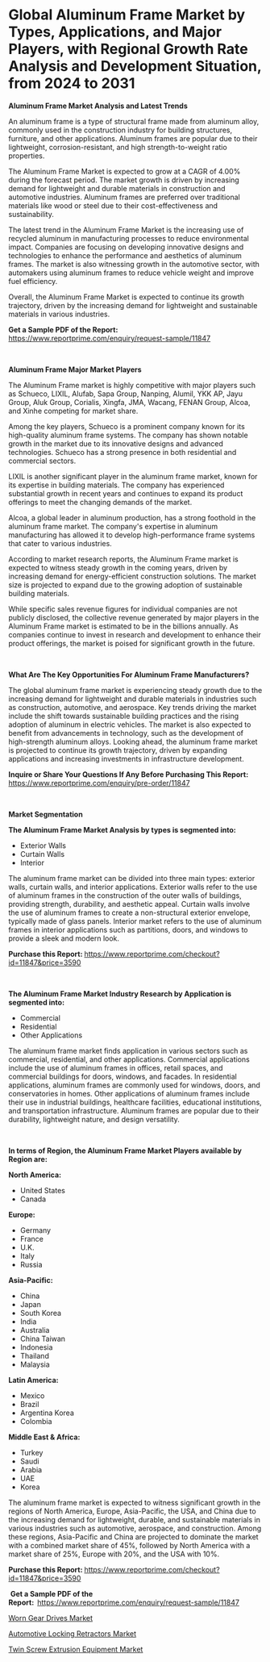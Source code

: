 <p><h1>Global Aluminum Frame Market by Types, Applications, and Major Players, with Regional Growth Rate Analysis and Development Situation, from 2024 to 2031</h1></p><p><strong>Aluminum Frame Market Analysis and Latest Trends</strong></p>
<p><p>An aluminum frame is a type of structural frame made from aluminum alloy, commonly used in the construction industry for building structures, furniture, and other applications. Aluminum frames are popular due to their lightweight, corrosion-resistant, and high strength-to-weight ratio properties.</p><p>The Aluminum Frame Market is expected to grow at a CAGR of 4.00% during the forecast period. The market growth is driven by increasing demand for lightweight and durable materials in construction and automotive industries. Aluminum frames are preferred over traditional materials like wood or steel due to their cost-effectiveness and sustainability.</p><p>The latest trend in the Aluminum Frame Market is the increasing use of recycled aluminum in manufacturing processes to reduce environmental impact. Companies are focusing on developing innovative designs and technologies to enhance the performance and aesthetics of aluminum frames. The market is also witnessing growth in the automotive sector, with automakers using aluminum frames to reduce vehicle weight and improve fuel efficiency.</p><p>Overall, the Aluminum Frame Market is expected to continue its growth trajectory, driven by the increasing demand for lightweight and sustainable materials in various industries.</p></p>
<p><strong>Get a Sample PDF of the Report:&nbsp;</strong> <a href="https://www.reportprime.com/enquiry/request-sample/11847">https://www.reportprime.com/enquiry/request-sample/11847</a></p>
<p>&nbsp;</p>
<p><strong>Aluminum Frame Major Market Players</strong></p>
<p><p>The Aluminum Frame market is highly competitive with major players such as Schueco, LIXIL, Alufab, Sapa Group, Nanping, Alumil, YKK AP, Jayu Group, Aluk Group, Corialis, Xingfa, JMA, Wacang, FENAN Group, Alcoa, and Xinhe competing for market share.</p><p>Among the key players, Schueco is a prominent company known for its high-quality aluminum frame systems. The company has shown notable growth in the market due to its innovative designs and advanced technologies. Schueco has a strong presence in both residential and commercial sectors.</p><p>LIXIL is another significant player in the aluminum frame market, known for its expertise in building materials. The company has experienced substantial growth in recent years and continues to expand its product offerings to meet the changing demands of the market.</p><p>Alcoa, a global leader in aluminum production, has a strong foothold in the aluminum frame market. The company's expertise in aluminum manufacturing has allowed it to develop high-performance frame systems that cater to various industries.</p><p>According to market research reports, the Aluminum Frame market is expected to witness steady growth in the coming years, driven by increasing demand for energy-efficient construction solutions. The market size is projected to expand due to the growing adoption of sustainable building materials.</p><p>While specific sales revenue figures for individual companies are not publicly disclosed, the collective revenue generated by major players in the Aluminum Frame market is estimated to be in the billions annually. As companies continue to invest in research and development to enhance their product offerings, the market is poised for significant growth in the future.</p></p>
<p>&nbsp;</p>
<p><strong>What Are The Key Opportunities For Aluminum Frame Manufacturers?</strong></p>
<p><p>The global aluminum frame market is experiencing steady growth due to the increasing demand for lightweight and durable materials in industries such as construction, automotive, and aerospace. Key trends driving the market include the shift towards sustainable building practices and the rising adoption of aluminum in electric vehicles. The market is also expected to benefit from advancements in technology, such as the development of high-strength aluminum alloys. Looking ahead, the aluminum frame market is projected to continue its growth trajectory, driven by expanding applications and increasing investments in infrastructure development.</p></p>
<p><strong>Inquire or Share Your Questions If Any Before Purchasing This Report:</strong> <a href="https://www.reportprime.com/enquiry/pre-order/11847">https://www.reportprime.com/enquiry/pre-order/11847</a></p>
<p>&nbsp;</p>
<p><strong>Market Segmentation</strong></p>
<p><strong>The Aluminum Frame Market Analysis by types is segmented into:</strong></p>
<p><ul><li>Exterior Walls</li><li>Curtain Walls</li><li>Interior</li></ul></p>
<p><p>The aluminum frame market can be divided into three main types: exterior walls, curtain walls, and interior applications. Exterior walls refer to the use of aluminum frames in the construction of the outer walls of buildings, providing strength, durability, and aesthetic appeal. Curtain walls involve the use of aluminum frames to create a non-structural exterior envelope, typically made of glass panels. Interior market refers to the use of aluminum frames in interior applications such as partitions, doors, and windows to provide a sleek and modern look.</p></p>
<p><strong>Purchase this Report:&nbsp;</strong><a href="https://www.reportprime.com/checkout?id=11847&price=3590">https://www.reportprime.com/checkout?id=11847&price=3590</a></p>
<p>&nbsp;</p>
<p><strong>The Aluminum Frame Market Industry Research by Application is segmented into:</strong></p>
<p><ul><li>Commercial</li><li>Residential</li><li>Other Applications</li></ul></p>
<p><p>The aluminum frame market finds application in various sectors such as commercial, residential, and other applications. Commercial applications include the use of aluminum frames in offices, retail spaces, and commercial buildings for doors, windows, and facades. In residential applications, aluminum frames are commonly used for windows, doors, and conservatories in homes. Other applications of aluminum frames include their use in industrial buildings, healthcare facilities, educational institutions, and transportation infrastructure. Aluminum frames are popular due to their durability, lightweight nature, and design versatility.</p></p>
<p>&nbsp;</p>
<p><strong>In terms of Region, the Aluminum Frame Market Players available by Region are:</strong></p>
<p>
    <p> <strong> North America: </strong>
        <ul>
            <li>United States</li>
            <li>Canada</li>
        </ul>
        </p> 
    <p> <strong> Europe: </strong>
        <ul>
            <li>Germany</li>
            <li>France</li>
            <li>U.K.</li>
            <li>Italy</li>
            <li>Russia</li>
        </ul>
        </p> 
    <p> <strong> Asia-Pacific: </strong>
        <ul>
            <li>China</li>
            <li>Japan</li>
            <li>South Korea</li>
            <li>India</li>
            <li>Australia</li>
            <li>China Taiwan</li>
            <li>Indonesia</li>
            <li>Thailand</li>
            <li>Malaysia</li>
        </ul>
        </p> 
    <p> <strong> Latin America: </strong>
        <ul>
            <li>Mexico</li>
            <li>Brazil</li>
            <li>Argentina Korea</li>
            <li>Colombia</li>
        </ul>
        </p> 
    <p> <strong> Middle East & Africa: </strong>
        <ul>
            <li>Turkey</li>
            <li>Saudi</li>
            <li>Arabia</li>
            <li>UAE</li>
            <li>Korea</li>
        </ul>
    </p>
    </p>
<p><p>The aluminum frame market is expected to witness significant growth in the regions of North America, Europe, Asia-Pacific, the USA, and China due to the increasing demand for lightweight, durable, and sustainable materials in various industries such as automotive, aerospace, and construction. Among these regions, Asia-Pacific and China are projected to dominate the market with a combined market share of 45%, followed by North America with a market share of 25%, Europe with 20%, and the USA with 10%.</p></p>
<p><strong>Purchase this Report: </strong><a href="https://www.reportprime.com/checkout?id=11847&price=3590">https://www.reportprime.com/checkout?id=11847&price=3590</a></p>
<p>&nbsp;<strong>Get a Sample PDF of the Report:&nbsp;&nbsp;</strong><a href="https://www.reportprime.com/enquiry/request-sample/11847">https://www.reportprime.com/enquiry/request-sample/11847</a></p>
<p><strong></strong></p>
<p><p><a href="https://view.publitas.com/reportprime-1/worn-gear-drives-market-analysis-examines-its-scope-on-growth-opportunities-and-forecasted-trends-spanning-from-2023-to-2030/">Worn Gear Drives Market</a></p><p><a href="https://view.publitas.com/reportprime-1/insights-into-automotive-locking-retractors-market-size-analysing-market-share-trends-and-growth-from-2023-to-2030/">Automotive Locking Retractors Market</a></p><p><a href="https://view.publitas.com/reportprime-1/twin-screw-extrusion-equipment-market-research-report-provides-thorough-industry-overview-which-offers-an-in-depth-analysis-of-product-trends-and-new-market-divisions/">Twin Screw Extrusion Equipment Market</a></p></p>